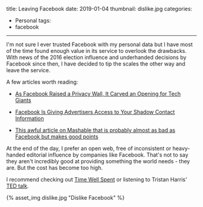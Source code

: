 title: Leaving Facebook
date: 2019-01-04
thumbnail: dislike.jpg
categories:
  - Personal
tags:
- facebook
---

I'm not sure I ever trusted Facebook with my personal data but I have most of the time found enough value in its service to overlook the drawbacks. With news of the 2016 election influence and underhanded decisions by Facebook since then, I have decided to tip the scales the other way and leave the service.

<!-- more --> 

A few articles worth reading:

  * [As Facebook Raised a Privacy Wall, It Carved an Opening for Tech Giants](https://www.nytimes.com/2018/12/18/technology/facebook-privacy.html)

  * [Facebook Is Giving Advertisers Access to Your Shadow Contact Information](https://gizmodo.com/facebook-is-giving-advertisers-access-to-your-shadow-co-1828476051)

  * [This awful article on Mashable that is probably almost as bad as Facebook but makes good points](https://mashable.com/2017/12/27/browser-bar-url-facebook-bad/#mhrrBLGNEmq2)

At the end of the day, I prefer an open web, free of inconsistent or heavy-handed editorial influence by companies like Facebook. That's not to say they aren't incredibly good at providing something the world needs - they are. But the cost has become too high. 

I recommend checking out [Time Well Spent](https://humanetech.com) or listening to Tristan Harris' [TED talk](https://www.ted.com/talks/tristan_harris_how_better_tech_could_protect_us_from_distraction?language=en).

{% asset_img dislike.jpg "Dislike Facebook" %}
